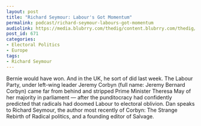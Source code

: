 ```yaml
---
layout: post
title: "Richard Seymour: Labour's Got Momentum"
permalink: podcast/richard-seymour-labours-got-momentum
audiolink: https://media.blubrry.com/thedig/content.blubrry.com/thedig/The_Dig_-_EP_30_-Seymour.mp3
post_id: 671
categories: 
- Electoral Politics
- Europe
tags: 
- Richard Seymour
---
```


Bernie would have won. And in the UK, he sort of did last week. The Labour Party, under left-wing leader Jeremy Corbyn (full name: Jeremy Bernard Corbyn) came far from behind and stripped Prime Minister Theresa May of her majority in parliament — after the punditocracy had confidently predicted that radicals had doomed Labour to electoral oblivion. Dan speaks to Richard Seymour, the author most recently of Corbyn: The Strange Rebirth of Radical politics, and a founding editor of Salvage.